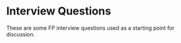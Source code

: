 # Interview Questions

These are some FP interview questions used as a starting point for discussion.

